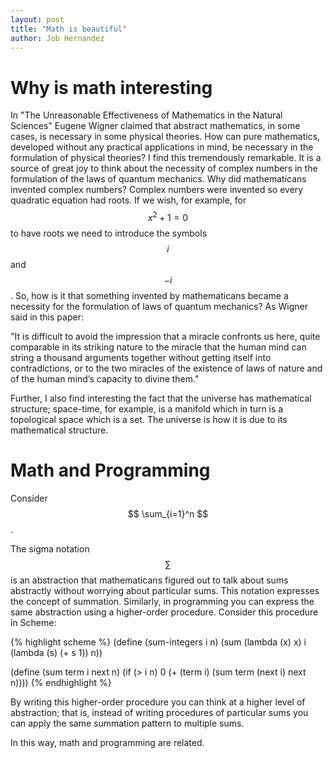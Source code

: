```yaml
---
layout: post
title: "Math is beautiful"
author: Job Hernandez
---
```

# Why is math interesting

In "The Unreasonable Effectiveness of Mathematics in the Natural Sciences" Eugene Wigner claimed that abstract mathematics, in some cases, is necessary in some physical theories. How can pure mathematics, developed without any practical applications in mind, be necessary in the formulation of physical theories? I find this tremendously remarkable. It is a source of great joy to think about the necessity of complex numbers in the formulation of the laws of quantum mechanics. Why did mathematicans invented complex numbers? Complex numbers were invented so every quadratic equation had roots. If we wish, for example, for $$ {x^2} + 1 = 0 $$ to have roots we need to introduce the symbols $$ i $$ and $$ - i $$. So, how is it that something invented by mathematicans became a necessity for the formulation of laws of quantum mechanics? As Wigner said in this paper: 

"It is difficult to avoid the impression that a miracle confronts us here, quite comparable in its striking nature to the miracle that the human mind can string a thousand arguments together without getting itself into contradictions, or to the two miracles of the existence of laws of nature and of the human mind’s capacity to divine them."

Further, I also find interesting the fact that the universe has mathematical structure; space-time, for example, is a manifold which in turn is a topological space which is a set. The universe is how it is due to its mathematical structure.


# Math and Programming

Consider $$ \sum_{i=1}^n $$.

The sigma notation $$ \sum $$ is an abstraction that mathematicans figured out to talk about sums abstractly without worrying about particular sums. This notation expresses the concept of summation. Similarly, in programming you can express the same abstraction using a higher-order procedure.
Consider this procedure in Scheme:

{% highlight scheme %}
(define (sum-integers i n)
   (sum (lambda (x) x)
        i
        (lambda (s) (+ s 1))
        n))

(define (sum term i next n)
   (if (> i n)
       0
       (+ (term i)
          (sum term (next i) next n))))
{% endhighlight %}

By writing this higher-order procedure you can think at a higher level of abstraction; that is, instead of writing procedures of particular sums you can apply the same summation pattern to multiple sums.

In this way, math and programming are related.